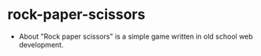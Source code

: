 # rock-paper-scissors

- About
  "Rock paper scissors" is a simple game written in old school web development.
